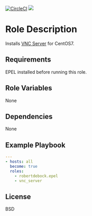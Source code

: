 [![CircleCI](https://circleci.com/gh/ansible-roles-mamono210/vnc_server/tree/main.svg?style=svg)](https://circleci.com/gh/ansible-roles-mamono210/vnc_server/tree/main)
[![](https://github.com/ansible-roles-matsumura/vnc_server/workflows/build/badge.svg)](https://github.com/ansible-roles-matsumura/vnc_server/actions?query=workflow%3Abuild)

Role Description
=========

Installs [VNC Server](https://tigervnc.org) for CentOS7.

Requirements
------------

EPEL installed before running this role.

Role Variables
--------------

None

Dependencies
------------

None

Example Playbook
----------------

```YAML
---
- hosts: all
  become: true
  roles:
    - robertdebock.epel
    - vnc_server
```

License
-------

BSD
